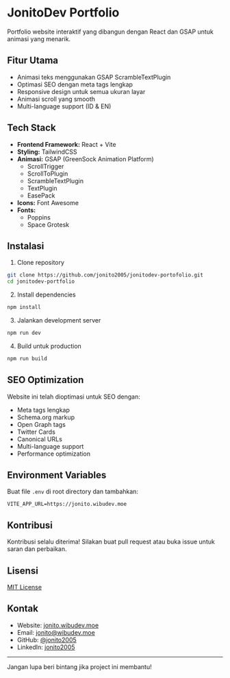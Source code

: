 # JonitoDev Portfolio

Portfolio website interaktif yang dibangun dengan React dan GSAP untuk animasi yang menarik.

## Fitur Utama

- Animasi teks menggunakan GSAP ScrambleTextPlugin
- Optimasi SEO dengan meta tags lengkap
- Responsive design untuk semua ukuran layar
- Animasi scroll yang smooth
- Multi-language support (ID & EN)

## Tech Stack

- **Frontend Framework:** React + Vite
- **Styling:** TailwindCSS
- **Animasi:** GSAP (GreenSock Animation Platform)
  - ScrollTrigger
  - ScrollToPlugin
  - ScrambleTextPlugin
  - TextPlugin
  - EasePack
- **Icons:** Font Awesome
- **Fonts:** 
  - Poppins
  - Space Grotesk

## Instalasi

1. Clone repository
```bash
git clone https://github.com/jonito2005/jonitodev-portofolio.git
cd jonitodev-portfolio
```

2. Install dependencies
```bash
npm install
```

3. Jalankan development server
```bash
npm run dev
```

4. Build untuk production
```bash
npm run build
```

## SEO Optimization

Website ini telah dioptimasi untuk SEO dengan:
- Meta tags lengkap
- Schema.org markup
- Open Graph tags
- Twitter Cards
- Canonical URLs
- Multi-language support
- Performance optimization

## Environment Variables

Buat file `.env` di root directory dan tambahkan:
```env
VITE_APP_URL=https://jonito.wibudev.moe
```

## Kontribusi

Kontribusi selalu diterima! Silakan buat pull request atau buka issue untuk saran dan perbaikan.

## Lisensi

[MIT License](LICENSE)

## Kontak

- Website: [jonito.wibudev.moe](https://jonito.wibudev.moe)
- Email: jonito@wibudev.moe
- GitHub: [@jonito2005](https://github.com/jonito2005)
- LinkedIn: [jonito2005](https://linkedin.com/in/jonito2005)

---
 Jangan lupa beri bintang jika project ini membantu!
